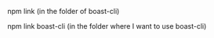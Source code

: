npm link (in the folder of boast-cli)

npm link boast-cli (in the folder where I want to use boast-cli)
